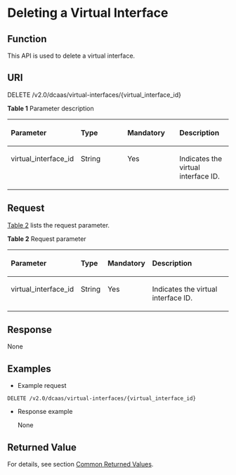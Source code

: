 # Deleting a Virtual Interface<a name="en-dc_topic_0055025331"></a>

## Function<a name="section235045714306"></a>

This API is used to delete a virtual interface.

## URI<a name="section4104188114306"></a>

DELETE /v2.0/dcaas/virtual-interfaces/\{virtual\_interface\_id\}

**Table  1**  Parameter description

<a name="table640636113810"></a>
<table><thead align="left"><tr id="row1546856113814"><th class="cellrowborder" valign="top" width="25%" id="mcps1.2.5.1.1"><p id="p12468664381"><a name="p12468664381"></a><a name="p12468664381"></a>Parameter</p>
</th>
<th class="cellrowborder" valign="top" width="25%" id="mcps1.2.5.1.2"><p id="p346866153810"><a name="p346866153810"></a><a name="p346866153810"></a>Type</p>
</th>
<th class="cellrowborder" valign="top" width="25%" id="mcps1.2.5.1.3"><p id="p04683613389"><a name="p04683613389"></a><a name="p04683613389"></a>Mandatory</p>
</th>
<th class="cellrowborder" valign="top" width="25%" id="mcps1.2.5.1.4"><p id="p13468206123813"><a name="p13468206123813"></a><a name="p13468206123813"></a>Description</p>
</th>
</tr>
</thead>
<tbody><tr id="row12468166143815"><td class="cellrowborder" valign="top" width="25%" headers="mcps1.2.5.1.1 "><p id="p24687693816"><a name="p24687693816"></a><a name="p24687693816"></a>virtual_interface_id</p>
</td>
<td class="cellrowborder" valign="top" width="25%" headers="mcps1.2.5.1.2 "><p id="p8468136203815"><a name="p8468136203815"></a><a name="p8468136203815"></a>String</p>
</td>
<td class="cellrowborder" valign="top" width="25%" headers="mcps1.2.5.1.3 "><p id="p44681561384"><a name="p44681561384"></a><a name="p44681561384"></a>Yes</p>
</td>
<td class="cellrowborder" valign="top" width="25%" headers="mcps1.2.5.1.4 "><p id="p246813663813"><a name="p246813663813"></a><a name="p246813663813"></a>Indicates the virtual interface ID.</p>
</td>
</tr>
</tbody>
</table>

## Request<a name="section3850154614306"></a>

[Table 2](#table5224055914306)  lists the request parameter.

**Table  2**  Request parameter

<a name="table5224055914306"></a>
<table><thead align="left"><tr id="row6052323214306"><th class="cellrowborder" valign="top" width="24.84%" id="mcps1.2.5.1.1"><p id="p1875992714306"><a name="p1875992714306"></a><a name="p1875992714306"></a>Parameter</p>
</th>
<th class="cellrowborder" valign="top" width="12.22%" id="mcps1.2.5.1.2"><p id="p523663814306"><a name="p523663814306"></a><a name="p523663814306"></a>Type</p>
</th>
<th class="cellrowborder" valign="top" width="16.509999999999998%" id="mcps1.2.5.1.3"><p id="p99311514306"><a name="p99311514306"></a><a name="p99311514306"></a>Mandatory</p>
</th>
<th class="cellrowborder" valign="top" width="46.43%" id="mcps1.2.5.1.4"><p id="p6490218014306"><a name="p6490218014306"></a><a name="p6490218014306"></a>Description</p>
</th>
</tr>
</thead>
<tbody><tr id="row2775932614306"><td class="cellrowborder" valign="top" width="24.84%" headers="mcps1.2.5.1.1 "><p id="p4251721614306"><a name="p4251721614306"></a><a name="p4251721614306"></a>virtual_interface_id</p>
</td>
<td class="cellrowborder" valign="top" width="12.22%" headers="mcps1.2.5.1.2 "><p id="p6380017614306"><a name="p6380017614306"></a><a name="p6380017614306"></a>String</p>
</td>
<td class="cellrowborder" valign="top" width="16.509999999999998%" headers="mcps1.2.5.1.3 "><p id="p1079430814306"><a name="p1079430814306"></a><a name="p1079430814306"></a>Yes</p>
</td>
<td class="cellrowborder" valign="top" width="46.43%" headers="mcps1.2.5.1.4 "><p id="p4809318514306"><a name="p4809318514306"></a><a name="p4809318514306"></a>Indicates the virtual interface ID.</p>
</td>
</tr>
</tbody>
</table>

## Response<a name="section1670969814306"></a>

None

## Examples<a name="section3828902514306"></a>

-   Example request

```
DELETE /v2.0/dcaas/virtual-interfaces/{virtual_interface_id}
```

-   Response example

    None


## Returned Value<a name="section6289309617342"></a>

For details, see section  [Common Returned Values](common-returned-values.md).

